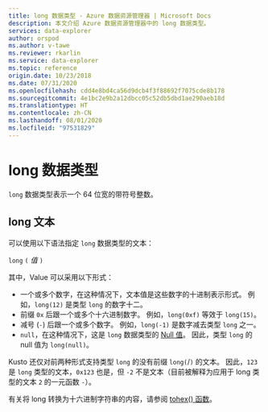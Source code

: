 ```yaml
---
title: long 数据类型 - Azure 数据资源管理器 | Microsoft Docs
description: 本文介绍 Azure 数据资源管理器中的 long 数据类型。
services: data-explorer
author: orspod
ms.author: v-tawe
ms.reviewer: rkarlin
ms.service: data-explorer
ms.topic: reference
origin.date: 10/23/2018
ms.date: 07/31/2020
ms.openlocfilehash: cdd4e8bd4ca56d9dcb4f3f88692f7075cde8b178
ms.sourcegitcommit: 4e1bc2e9b2a12dbcc05c52db5dbd1ae290aeb18d
ms.translationtype: HT
ms.contentlocale: zh-CN
ms.lasthandoff: 08/01/2020
ms.locfileid: "97531829"
---
```

# <a name="the-long-data-type"></a>long 数据类型

`long` 数据类型表示一个 64 位宽的带符号整数。

## <a name="long-literals"></a>long 文本

可以使用以下语法指定 `long` 数据类型的文本：

`long` `(` *值* `)`

其中，Value 可以采用以下形式：
* 一个或多个数字，在这种情况下，文本值是这些数字的十进制表示形式。 例如，`long(12)` 是类型 `long` 的数字十二。
* 前缀 `0x` 后跟一个或多个十六进制数字。 例如，`long(0xf)` 等效于 `long(15)`。
* 减号 (`-`) 后跟一个或多个数字。 例如，`long(-1)` 是数字减去类型 `long` 之一。
* `null`，在这种情况下，这是 `long` 数据类型的 [Null 值](null-values.md)。 因此，类型 `long` 的 null 值为 `long(null)`。

Kusto 还仅对前两种形式支持类型 `long` 的没有前缀 `long(`/`)` 的文本。 因此，`123` 是 `long` 类型的文本，`0x123` 也是，但 `-2` 不是文本（目前被解释为应用于 long 类型的文本 `2` 的一元函数 `-`）。
 
有关将 long 转换为十六进制字符串的内容，请参阅 [ tohex() 函数](../tohexfunction.md)。